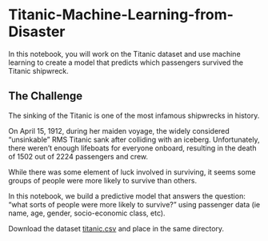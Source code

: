 # Titanic-Machine-Learning-from-Disaster
In this notebook, you will work on the Titanic dataset and use machine learning to create a model that predicts which passengers survived the Titanic shipwreck.

## The Challenge

The sinking of the Titanic is one of the most infamous shipwrecks in history.

On April 15, 1912, during her maiden voyage, the widely considered “unsinkable” RMS Titanic sank after colliding with an iceberg. Unfortunately, there weren’t enough lifeboats for everyone onboard, resulting in the death of 1502 out of 2224 passengers and crew.

While there was some element of luck involved in surviving, it seems some groups of people were more likely to survive than others.

In this notebook, we  build a predictive model that answers the question: “what sorts of people were more likely to survive?” using passenger data (ie name, age, gender, socio-economic class, etc).

Download the dataset [titanic.csv]() and place in the same directory. 
